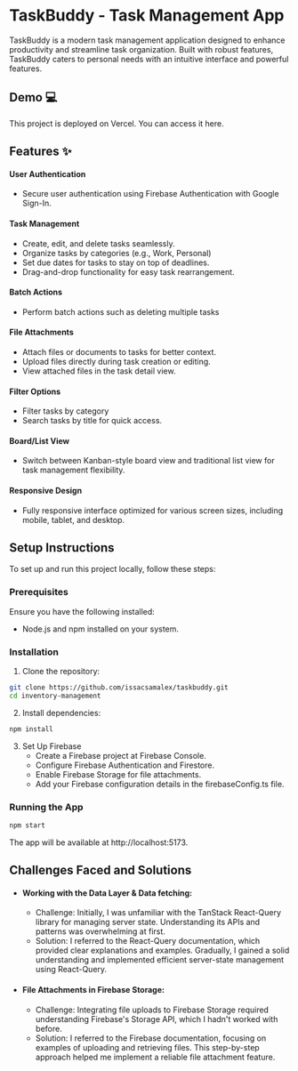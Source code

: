# TaskBuddy - Task Management App

TaskBuddy is a modern task management application designed to enhance productivity and streamline task organization. Built with robust features, TaskBuddy caters to personal needs with an intuitive interface and powerful features.

## Demo 💻

This project is deployed on Vercel. You can access it here.

## Features ✨

#### User Authentication

- Secure user authentication using Firebase Authentication with Google Sign-In.

#### Task Management

- Create, edit, and delete tasks seamlessly.
- Organize tasks by categories (e.g., Work, Personal)
- Set due dates for tasks to stay on top of deadlines.
- Drag-and-drop functionality for easy task rearrangement.

#### Batch Actions

- Perform batch actions such as deleting multiple tasks

#### File Attachments

- Attach files or documents to tasks for better context.
- Upload files directly during task creation or editing.
- View attached files in the task detail view.

#### Filter Options

- Filter tasks by category
- Search tasks by title for quick access.

#### Board/List View

- Switch between Kanban-style board view and traditional list view for task management flexibility.

#### Responsive Design

- Fully responsive interface optimized for various screen sizes, including mobile, tablet, and desktop.

## Setup Instructions

To set up and run this project locally, follow these steps:

### Prerequisites

Ensure you have the following installed:

- Node.js and npm installed on your system.

### Installation

1. Clone the repository:

```bash
git clone https://github.com/issacsamalex/taskbuddy.git
cd inventory-management
```

2. Install dependencies:

```bash
npm install
```

3. Set Up Firebase
   - Create a Firebase project at Firebase Console.
   - Configure Firebase Authentication and Firestore.
   - Enable Firebase Storage for file attachments.
   - Add your Firebase configuration details in the firebaseConfig.ts file.

### Running the App

```bash
npm start
```

The app will be available at http://localhost:5173.

## Challenges Faced and Solutions

- #### Working with the Data Layer & Data fetching:
  - Challenge: Initially, I was unfamiliar with the TanStack React-Query library for managing server state. Understanding its APIs and patterns was overwhelming at first.
  - Solution: I referred to the React-Query documentation, which provided clear explanations and examples. Gradually, I gained a solid understanding and implemented efficient server-state management using React-Query.
- #### File Attachments in Firebase Storage:
  - Challenge: Integrating file uploads to Firebase Storage required understanding Firebase's Storage API, which I hadn't worked with before.
  - Solution: I referred to the Firebase documentation, focusing on examples of uploading and retrieving files. This step-by-step approach helped me implement a reliable file attachment feature.
